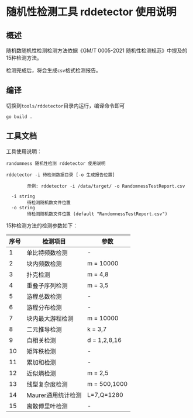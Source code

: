 # 随机性检测工具 rddetector 使用说明

## 概述

随机数随机性检测检测方法依据《GM/T 0005-2021 随机性检测规范》中提及的15种检测方法。

检测完成后，将会生成`csv`格式检测报告。

## 编译

切换到`tools/rddetector`目录内运行，编译命令即可

```
go build .
```

## 工具文档

工具使用说明：

```
randomness 随机性检测 rddetector 使用说明

rddetector -i 待检测数据目录 [-o 生成报告位置]

        示例: rddetector -i /data/target/ -o RandomnessTestReport.csv

  -i string
        待检测随机数文件位置
  -o string
        待检测随机数文件位置 (default "RandomnessTestReport.csv")

```

15种检测方法的检测参数如下：

序号 | 检测项目 | 参数           |
--- | --- |--------------|
1 | 单比特频数检测  | -            |
2 | 块内频数检测   | m = 10000    |
3 | 扑克检测     | m = 4,8      |
4 | 重叠子序列检测  | m = 3,5      |
5 | 游程总数检测   | -            |
6 | 游程分布检测   | -            |
7 | 块内最大游程检测 | m = 10000    |
8 | 二元推导检测   | k = 3,7      |
9 | 自相关检测    | d = 1,2,8,16 |
10 |  矩阵秩检测   | -            |
11 |  累加和检测   | -            |
12 |  近似熵检测   | m = 2,5      |
13 |  线型复杂度检测 | m = 500,1000 |
14 |  Maurer通用统计检测  | L=7,Q=1280   |
15 |  离散傅里叶检测 | -            |
